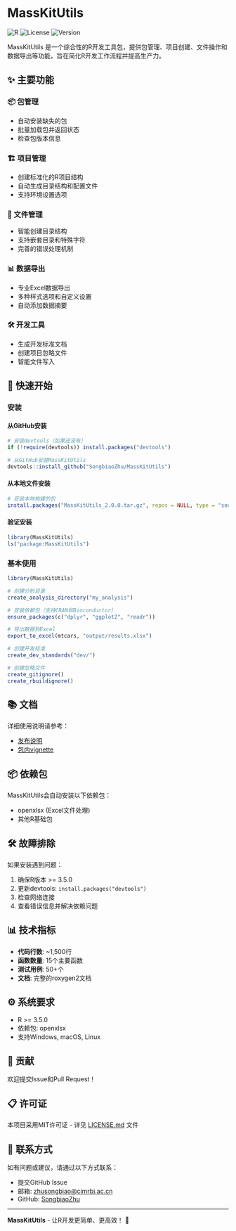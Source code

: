 # MassKitUtils

![R](https://img.shields.io/badge/R-%3E%3D%203.5.0-blue.svg)
![License](https://img.shields.io/badge/License-MIT-green.svg)
![Version](https://img.shields.io/badge/Version-2.0.0-orange.svg)

MassKitUtils 是一个综合性的R开发工具包，提供包管理、项目创建、文件操作和数据导出等功能，旨在简化R开发工作流程并提高生产力。

## ✨ 主要功能

### 📦 包管理
- 自动安装缺失的包
- 批量加载包并返回状态
- 检查包版本信息

### 🏗 项目管理
- 创建标准化的R项目结构
- 自动生成目录结构和配置文件
- 支持环境设置选项

### 📁 文件管理
- 智能创建目录结构
- 支持嵌套目录和特殊字符
- 完善的错误处理机制

### 📊 数据导出
- 专业Excel数据导出
- 多种样式选项和自定义设置
- 自动添加数据摘要

### 🛠 开发工具
- 生成开发标准文档
- 创建项目忽略文件
- 智能文件写入

## 🚀 快速开始

### 安装

#### 从GitHub安装
```r
# 安装devtools（如果还没有）
if (!require(devtools)) install.packages("devtools")

# 从GitHub安装MassKitUtils
devtools::install_github("SongbiaoZhu/MassKitUtils")
```

#### 从本地文件安装
```r
# 安装本地构建的包
install.packages("MassKitUtils_2.0.0.tar.gz", repos = NULL, type = "source")
```

#### 验证安装
```r
library(MassKitUtils)
ls("package:MassKitUtils")
```

### 基本使用

```r
library(MassKitUtils)

# 创建分析目录
create_analysis_directory("my_analysis")

# 安装依赖包（支持CRAN和Bioconductor）
ensure_packages(c("dplyr", "ggplot2", "readr"))

# 导出数据到Excel
export_to_excel(mtcars, "output/results.xlsx")

# 创建开发标准
create_dev_standards("dev/")

# 创建忽略文件
create_gitignore()
create_rbuildignore()
```

## 📚 文档

详细使用说明请参考：
- [发布说明](RELEASE_NOTES.md)
- [包内vignette](vignettes/getting-started.Rmd)

## 📦 依赖包

MassKitUtils会自动安装以下依赖包：
- openxlsx (Excel文件处理)
- 其他R基础包

## 🛠 故障排除

如果安装遇到问题：
1. 确保R版本 >= 3.5.0
2. 更新devtools: `install.packages("devtools")`
3. 检查网络连接
4. 查看错误信息并解决依赖问题

## 📊 技术指标

- **代码行数**: ~1,500行
- **函数数量**: 15个主要函数
- **测试用例**: 50+个
- **文档**: 完整的roxygen2文档

## ⚙️ 系统要求

- R >= 3.5.0
- 依赖包: openxlsx
- 支持Windows, macOS, Linux

## 🤝 贡献

欢迎提交Issue和Pull Request！

## 📋 许可证

本项目采用MIT许可证 - 详见 [LICENSE.md](LICENSE.md) 文件

## 📧 联系方式

如有问题或建议，请通过以下方式联系：
- 提交GitHub Issue
- 邮箱: zhusongbiao@cimrbj.ac.cn
- GitHub: [SongbiaoZhu](https://github.com/SongbiaoZhu)

---

**MassKitUtils** - 让R开发更简单、更高效！ 🎉
